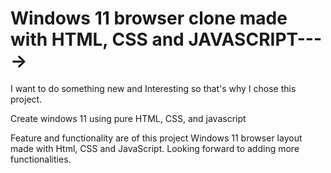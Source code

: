 # Windows 11 browser clone made with HTML, CSS and JAVASCRIPT---->
I want to do something new and Interesting so that's why I chose this project.

Create windows 11 using pure HTML, CSS, and javascript

Feature and functionality are of this project Windows 11 browser layout made with Html, CSS and JavaScript. Looking forward to adding more functionalities.

